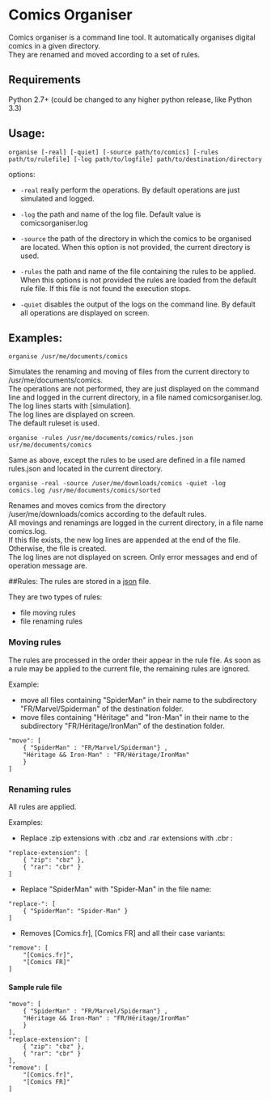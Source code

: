 # Comics Organiser
Comics organiser is a command line tool. It automatically organises digital comics in a given directory.  
They are renamed and moved according to a set of rules.

## Requirements
Python 2.7+ (could be changed to any higher python release, like Python 3.3)

## Usage:

`organise [-real] [-quiet] [-source path/to/comics] [-rules path/to/rulefile] [-log path/to/logfile] path/to/destination/directory`

options:

* `-real`    really perform the operations. By default operations are just simulated and logged.  

* `-log`     the path and name of the log file. Default value is comicsorganiser.log  

* `-source`  the path of the directory in which the comics to be organised are located. When this option is not provided, the current directory is used.  

* `-rules`   the path and name of the file containing the rules to be applied. When this options is not provided the rules are loaded from the default rule file. 
If this file is not found the execution stops.  

* `-quiet`    disables the output of the logs on the command line. By default all operations are displayed on screen.  

## Examples:

`organise /usr/me/documents/comics`

Simulates the renaming and moving of files from the current directory to /usr/me/documents/comics.  
The operations are not performed, they are just displayed on the command line and logged in the current directory, 
in a file named comicsorganiser.log. The log lines starts with [simulation].  
The log lines are displayed on screen.  
The default ruleset is used.  

`organise -rules /usr/me/documents/comics/rules.json usr/me/documents/comics`

Same as above, except the rules to be used are defined in a file named rules.json and located in the current directory.


`organise -real -source /user/me/downloads/comics -quiet -log comics.log /usr/me/documents/comics/sorted`

Renames and moves comics from the directory /user/me/downloads/comics according to the default rules.  
All movings and renamings are logged in the current directory, in a file name comics.log.  
If this file exists, the new log lines are appended at the end of the file. Otherwise, the file is created.  
The log lines are not displayed on screen. Only error messages and end of operation message are.

##Rules:
The rules are stored in a [json](http://json.org) file.

They are two types of rules:
* file moving rules
* file renaming rules

### Moving rules
The rules are processed in the order their appear in the rule file. As soon as a rule may be applied to the current file, the remaining rules are ignored.

Example: 
* move all files containing "SpiderMan" in their name to the subdirectory "FR/Marvel/Spiderman" of the destination folder.
* move files containing "Héritage" and "Iron-Man" in their name to the subdirectory "FR/Héritage/IronMan" of the destination folder. 

```
"move": [
    { "SpiderMan" : "FR/Marvel/Spiderman"} ,
    "Héritage && Iron-Man" : "FR/Héritage/IronMan"
    }
]
```

### Renaming rules

All rules are applied.

Examples:

* Replace .zip extensions with .cbz and .rar extensions with .cbr :

```
"replace-extension": [
    { "zip": "cbz" },
    { "rar": "cbr" }
]
```
* Replace "SpiderMan" with "Spider-Man" in the file name:

```
"replace-": [
    { "SpiderMan": "Spider-Man" }
]
```

* Removes [Comics.fr], [Comics FR] and all their case variants:

```
"remove": [
    "[Comics.fr]",
    "[Comics FR]"
]
```
#### Sample rule file

```
"move": [
    { "SpiderMan" : "FR/Marvel/Spiderman"} ,
    "Héritage && Iron-Man" : "FR/Héritage/IronMan"
    }
],
"replace-extension": [
    { "zip": "cbz" },
    { "rar": "cbr" }
],
"remove": [
    "[Comics.fr]",
    "[Comics FR]"
]
```






